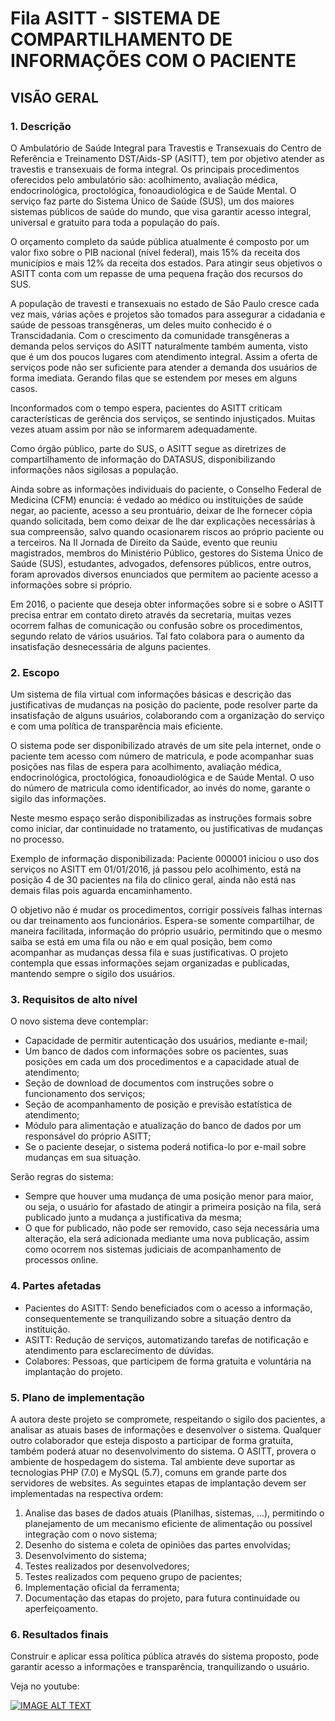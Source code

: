 # Fila ASITT - SISTEMA DE COMPARTILHAMENTO DE INFORMAÇÕES COM O PACIENTE
## VISÃO GERAL
### 1. Descrição
O Ambulatório de Saúde Integral para Travestis e Transexuais do Centro de Referência e Treinamento DST/Aids-SP (ASITT), tem por objetivo atender as travestis e transexuais de forma integral. Os principais procedimentos oferecidos pelo ambulatório são: acolhimento, avaliação médica, endocrinológica, proctológica, fonoaudiológica e de Saúde Mental. O serviço faz parte do Sistema Único de Saúde (SUS), um dos maiores sistemas públicos de saúde do mundo, que visa garantir acesso integral, universal e gratuito para toda a população do país.

O orçamento completo da saúde pública atualmente é composto por um valor fixo sobre o PIB nacional (nível federal), mais 15% da receita dos municípios e mais 12% da receita dos estados. Para atingir seus objetivos o ASITT conta com um repasse de uma pequena fração dos recursos do SUS.

A população de travesti e transexuais no estado de São Paulo cresce cada vez mais, várias ações e projetos são tomados para assegurar a cidadania e saúde de pessoas transgêneras, um deles muito conhecido é o Transcidadania. Com o crescimento da comunidade transgêneras a demanda pelos serviços do ASITT naturalmente também aumenta, visto que é um dos poucos lugares com atendimento integral. Assim a oferta de serviços pode não ser suficiente para atender a demanda dos usuários de forma imediata. Gerando filas que se estendem por meses em alguns casos.

Inconformados com o tempo espera, pacientes do ASITT criticam características de gerência dos serviços, se sentindo injustiçados. Muitas vezes atuam assim por não se informarem adequadamente.

Como órgão público, parte do SUS, o ASITT segue as diretrizes de compartilhamento de informação do DATASUS, disponibilizando informações nãos sigilosas a população.

Ainda sobre as informações individuais do paciente, o Conselho Federal de Medicina (CFM) enuncia: é vedado ao médico ou instituições de saúde negar, ao paciente, acesso a seu prontuário, deixar de lhe fornecer cópia quando solicitada, bem como deixar de lhe dar explicações necessárias à sua compreensão, salvo quando ocasionarem riscos ao próprio paciente ou a terceiros. Na II Jornada de Direito da Saúde, evento que reuniu magistrados, membros do Ministério Público, gestores do Sistema Único de Saúde (SUS), estudantes, advogados, defensores públicos, entre outros, foram aprovados diversos enunciados que permitem ao paciente acesso a informações sobre si próprio.

Em 2016, o paciente que deseja obter informações sobre si e sobre o ASITT precisa entrar em contato direto através da secretaria, muitas vezes ocorrem falhas de comunicação ou confusão sobre os procedimentos, segundo relato de vários usuários. Tal fato colabora para o aumento da insatisfação desnecessária de alguns pacientes.

### 2. Escopo

Um sistema de fila virtual com informações básicas e descrição das justificativas de mudanças na posição do paciente, pode resolver parte da insatisfação de alguns usuários, colaborando com a organização do serviço e com uma política de transparência mais eficiente.

O sistema pode ser disponibilizado através de um site pela internet, onde o paciente tem acesso com número de matricula, e pode acompanhar suas posições nas filas de espera para acolhimento, avaliação médica, endocrinológica, proctológica, fonoaudiológica e de Saúde Mental. O uso do número de matricula como identificador, ao invés do nome, garante o sigilo das informações.

Neste mesmo espaço serão disponibilizadas as instruções formais sobre como iniciar, dar continuidade no tratamento, ou justificativas de mudanças no processo.

Exemplo de informação disponibilizada: Paciente 000001 iniciou o uso dos serviços no ASITT em 01/01/2016, já passou pelo acolhimento, está na posição 4 de 30 pacientes na fila do clinico geral, ainda não está nas demais filas pois aguarda encaminhamento.

O objetivo não é mudar os procedimentos, corrigir possíveis falhas internas ou dar treinamento aos funcionários. Espera-se somente compartilhar, de maneira facilitada, informação do próprio usuário, permitindo que o mesmo saiba se está em uma fila ou não e em qual posição, bem como acompanhar as mudanças dessa fila e suas justificativas. O projeto contempla que essas informações sejam organizadas e publicadas, mantendo sempre o sigilo dos usuários.

### 3. Requisitos de alto nível

O novo sistema deve contemplar:

* Capacidade de permitir autenticação dos usuários, mediante e-mail;
* Um banco de dados com informações sobre os pacientes, suas posições em cada um dos procedimentos e a capacidade atual de atendimento;
* Seção de download de documentos com instruções sobre o funcionamento dos serviços;
* Seção de acompanhamento de posição e previsão estatística de atendimento;
* Módulo para alimentação e atualização do banco de dados por um responsável do próprio ASITT;
* Se o paciente desejar, o sistema poderá notifica-lo por e-mail sobre mudanças em sua situação.

Serão regras do sistema:

* Sempre que houver uma mudança de uma posição menor para maior, ou seja, o usuário for afastado de atingir a primeira posição na fila, será publicado junto a mudança a justificativa da mesma;
* O que for publicado, não pode ser removido, caso seja necessária uma alteração, ela será adicionada mediante uma nova publicação, assim como ocorrem nos sistemas judiciais de acompanhamento de processos online.

### 4. Partes afetadas

* Pacientes do ASITT: Sendo beneficiados com o acesso a informação, consequentemente se tranquilizando sobre a situação dentro da instituição.
* ASITT: Redução de serviços, automatizando tarefas de notificação e atendimento para esclarecimento de dúvidas.
* Colabores: Pessoas, que participem de forma gratuita e voluntária na implantação do projeto.

### 5. Plano de implementação

A autora deste projeto se compromete, respeitando o sigilo dos pacientes, a analisar as atuais bases de informações e desenvolver o sistema. Qualquer outro colaborador que esteja disposto a participar de forma gratuita, também poderá atuar no desenvolvimento do sistema.
O ASITT, provera o ambiente de hospedagem do sistema. Tal ambiente deve suportar as tecnologias PHP (7.0) e MySQL (5.7), comuns em grande parte dos servidores de websites.
As seguintes etapas de implantação devem ser implementadas na respectiva ordem:

1. Analise das bases de dados atuais (Planilhas, sistemas, ...), permitindo o planejamento de um mecanismo eficiente de alimentação ou possível integração com o novo sistema;
2. Desenho do sistema e coleta de opiniões das partes envolvidas;
3. Desenvolvimento do sistema;
4. Testes realizados por desenvolvedores;
5. Testes realizados com pequeno grupo de pacientes;
6. Implementação oficial da ferramenta;
7. Documentação das etapas do projeto, para futura continuidade ou aperfeiçoamento.

### 6. Resultados finais

Construir e aplicar essa política pública através do sistema proposto, pode garantir acesso a informações e transparência, tranquilizando o usuário.

Veja no youtube:

[![IMAGE ALT TEXT](http://img.youtube.com/vi/eRqxPUBjkXM/0.jpg)](https://www.youtube.com/watch?v=eRqxPUBjkXM "Fila ASITT ")

